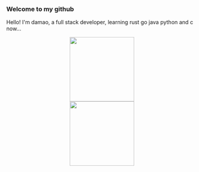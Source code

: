 ### Welcome to my github 
Hello! I'm damao, a full stack developer, learning rust go java python and c now...
<div style="text-align: center;">
    <img height="170px" src="https://github-readme-stats.vercel.app/api?username=MBDAMAO" />
    <div></div>
    <img height="170px" src="https://github-readme-stats.vercel.app/api/top-langs/?username=MBDAMAO&layout=compact&langs_count=8" />
</div>
<!--
**MBDAMAO/MBDAMAO** is a ✨ _special_ ✨ repository because its `README.md` (this file) appears on your GitHub profile.

Here are some ideas to get you started:

- 🔭 I’m currently working on ...
- 🌱 I’m currently learning ...
- 👯 I’m looking to collaborate on ...
- 🤔 I’m looking for help with ...
- 💬 Ask me about ...
- 📫 How to reach me: ...
- 😄 Pronouns: ...
- ⚡ Fun fact: ...
-->
